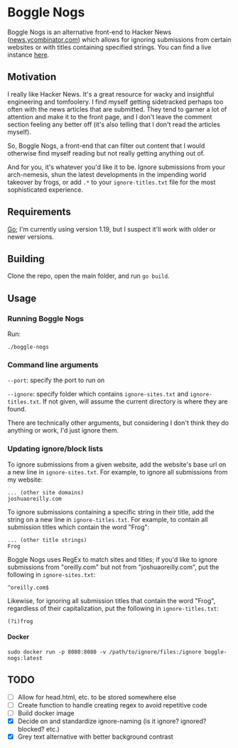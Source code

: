 # Boggle Nogs

Boggle Nogs is an alternative front-end to Hacker News ([news.ycombinator.com](news.ycombinator.com)) which allows for ignoring submissions from certain websites or with titles containing specified strings.
You can find a live instance [here](https://bn.oreillytest.com/).

## Motivation

I really like Hacker News.
It's a great resource for wacky and insightful engineering and tomfoolery.
I find myself getting sidetracked perhaps too often with the news articles that are submitted.
They tend to garner a lot of attention and make it to the front page, and I don't leave the comment section feeling any better off (it's also telling that I don't read the articles myself).

So, Boggle Nogs, a front-end that can filter out content that I would otherwise find myself reading but not really getting anything out of.

And for you, it's whatever you'd like it to be.
Ignore submissions from your arch-nemesis, shun the latest developments in the impending world takeover by frogs, or add `.*` to your `ignore-titles.txt` file for the most sophisticated experience.

## Requirements

[Go](https://go.dev/); I'm currently using version 1.19, but I suspect it'll work with older or newer versions.

## Building

Clone the repo, open the main folder, and run `go build`.

## Usage

### Running Boggle Nogs

Run:

```
./boggle-nogs
```

### Command line arguments

`--port`: specify the port to run on

`--ignore`: specify folder which contains `ignore-sites.txt` and `ignore-titles.txt`. If not given, will assume the current directory is where they are found.

There are technically other arguments, but considering I don't think they do anything or work, I'd just ignore them.

### Updating ignore/block lists

To ignore submissions from a given website, add the website's base url on a new line in `ignore-sites.txt`.
For example, to ignore all submissions from my website:

```
... (other site domains)
joshuaoreilly.com
```

To ignore submissions containing a specific string in their title, add the string on a new line in `ignore-titles.txt`.
For example, to contain all submission titles which contain the word "Frog":

```
... (other title strings)
Frog
```

Boggle Nogs uses RegEx to match sites and titles; if you'd like to ignore submissions from "oreilly.com" but not from "joshuaoreilly.com", put the following in `ignore-sites.txt`:

```
^oreilly.com$
```

Likewise, for ignoring all submission titles that contain the word "Frog", regardless of their capitalization, put the following in `ignore-titles.txt`:

```
(?i)frog
```

#### Docker

`sudo docker run -p 8080:8080 -v /path/to/ignore/files:/ignore boggle-nogs:latest`

## TODO

- [ ] Allow for head.html, etc. to be stored somewhere else
- [ ] Create function to handle creating regex to avoid repetitive code
- [ ] Build docker image
- [x] Decide on and standardize ignore-naming (is it ignore? ignored? blocked? etc.)
- [x] Grey text alternative with better background contrast